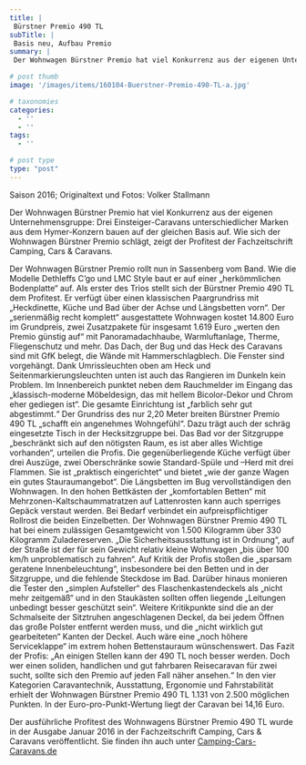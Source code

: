 ```yaml
---
title: |
 Bürstner Premio 490 TL
subTitle: |
 Basis neu, Aufbau Premio
summary: |
 Der Wohnwagen Bürstner Premio hat viel Konkurrenz aus der eigenen Unternehmensgruppe: Drei Einsteiger-Caravans unterschiedlicher Marken aus dem Hymer-Konzern bauen auf der gleichen Basis auf. Wie sich der Wohnwagen Bürstner Premio schlägt, zeigt der Profitest der Fachzeitschrift Camping, Cars & Caravans.

# post thumb
image: '/images/items/160104-Buerstner-Premio-490-TL-a.jpg'

# taxonomies
categories: 
  - ''
  - ''
tags:
  - ''

# post type
type: "post"
---
```


Saison 2016; Originaltext und Fotos: Volker Stallmann  

Der Wohnwagen Bürstner Premio hat viel Konkurrenz aus der eigenen Unternehmensgruppe: Drei Einsteiger-Caravans unterschiedlicher Marken aus dem Hymer-Konzern bauen auf der gleichen Basis auf. Wie sich der Wohnwagen Bürstner Premio schlägt, zeigt der Profitest der Fachzeitschrift Camping, Cars & Caravans.  

Der Wohnwagen Bürstner Premio rollt nun in Sassenberg vom Band. Wie die Modelle Dethleffs C’go und LMC Style baut er auf einer „herkömmlichen Bodenplatte“ auf. Als erster des Trios stellt sich der Bürstner Premio 490 TL dem Profitest. Er verfügt über einen klassischen Paargrundriss mit „Heckdinette, Küche und Bad über der Achse und Längsbetten vorn“. Der „serienmäßig recht komplett“ ausgestattete Wohnwagen kostet 14.800 Euro im Grundpreis, zwei Zusatzpakete für insgesamt 1.619 Euro „werten den Premio günstig auf“ mit Panoramadachhaube, Warmluftanlage, Therme, Fliegenschutz und mehr. Das Dach, der Bug und das Heck des Caravans sind mit GfK belegt, die Wände mit Hammerschlagblech. Die Fenster sind vorgehängt. Dank Umrissleuchten oben am Heck und Seitenmarkierungsleuchten unten ist auch das Rangieren im Dunkeln kein Problem. Im Innenbereich punktet neben dem Rauchmelder im Eingang das „klassisch-moderne Möbeldesign, das mit hellem Bicolor-Dekor und Chrom eher gediegen ist“. Die gesamte Einrichtung ist „farblich sehr gut abgestimmt.“ Der Grundriss des nur 2,20 Meter breiten Bürstner Premio 490 TL „schafft ein angenehmes Wohngefühl“. Dazu trägt auch der schräg eingesetzte Tisch in der Hecksitzgruppe bei. Das Bad vor der Sitzgruppe „beschränkt sich auf den nötigsten Raum, es ist aber alles Wichtige vorhanden“, urteilen die Profis. Die gegenüberliegende Küche verfügt über drei Auszüge, zwei Oberschränke sowie Standard-Spüle und –Herd mit drei Flammen. Sie ist „praktisch eingerichtet“ und bietet „wie der ganze Wagen ein gutes Stauraumangebot“. Die Längsbetten im Bug vervollständigen den Wohnwagen. In den hohen Bettkästen der „komfortablen Betten“ mit Mehrzonen-Kaltschaummatratzen auf Lattenrosten kann auch sperriges Gepäck verstaut werden. Bei Bedarf verbindet ein aufpreispflichtiger Rollrost die beiden Einzelbetten. Der Wohnwagen Bürstner Premio 490 TL hat bei einem zulässigen Gesamtgewicht von 1.500 Kilogramm über 330 Kilogramm Zuladereserven. „Die Sicherheitsausstattung ist in Ordnung“, auf der Straße ist der für sein Gewicht relativ kleine Wohnwagen „bis über 100 km/h unproblematisch zu fahren“. Auf Kritik der Profis stoßen die „sparsam geratene Innenbeleuchtung“, insbesondere bei den Betten und in der Sitzgruppe, und die fehlende Steckdose im Bad. Darüber hinaus monieren die Tester den „simplen Aufsteller“ des Flaschenkastendeckels als „nicht mehr zeitgemäß“ und in den Staukästen sollten offen liegende „Leitungen unbedingt besser geschützt sein“. Weitere Kritikpunkte sind die an der Schmalseite der Sitztruhen angeschlagenen Deckel, da bei jedem Öffnen das große Polster entfernt werden muss, und die „nicht wirklich gut gearbeiteten“ Kanten der Deckel. Auch wäre eine „noch höhere Serviceklappe“ im extrem hohen Bettenstauraum wünschenswert. Das Fazit der Profis: „An einigen Stellen kann der 490 TL noch besser werden. Doch wer einen soliden, handlichen und gut fahrbaren Reisecaravan für zwei sucht, sollte sich den Premio auf jeden Fall näher ansehen.“ In den vier Kategorien Caravantechnik, Ausstattung, Ergonomie und Fahrstabilität erhielt der Wohnwagen Bürstner Premio 490 TL 1.131 von 2.500 möglichen Punkten. In der Euro-pro-Punkt-Wertung liegt der Caravan bei 14,16 Euro.   

Der ausführliche Profitest des Wohnwagens Bürstner Premio 490 TL wurde in der Ausgabe Januar 2016 in der Fachzeitschrift Camping, Cars & Caravans veröffentlicht. Sie finden ihn auch unter [Camping-Cars-Caravans.de](http://caravaningreisen.de/LinkClick.aspx?link=http%3a%2f%2fcamping-cars-caravans.de%2fepaper-archiv-artikel%2f012016%2f&tabid=684&portalid=5&mid=1708)&nbsp;  